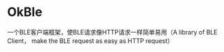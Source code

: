 # OkBle
一个BLE客户端框架，使BLE请求像HTTP请求一样简单易用（A library of BLE Client， make the BLE request as easy as HTTP request）
